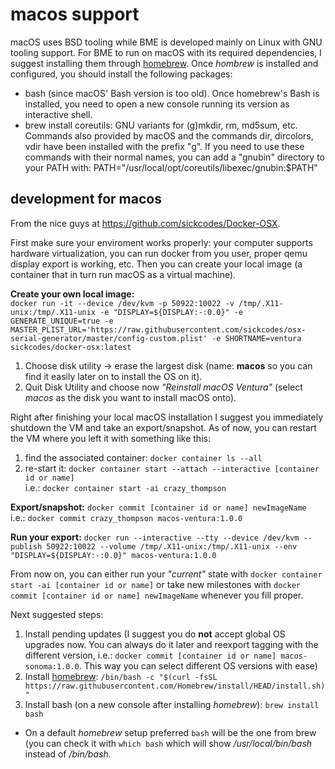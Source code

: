 # macos support
macOS uses BSD tooling while BME is developed mainly on Linux with GNU tooling support.  For BME to run on macOS with its required dependencies, I suggest installing them through [homebrew](https://brew.sh/).  Once *hombrew* is installed and configured, you should install the following packages:
* bash (since macOS' Bash version is too old).  Once homebrew's Bash is installed, you need to open a new console running its version as interactive shell.
* brew install coreutils: GNU variants for (g)mkdir, rm, md5sum, etc.
Commands also provided by macOS and the commands dir, dircolors, vdir have been installed with the prefix "g".
If you need to use these commands with their normal names, you can add a "gnubin" directory to your PATH with:
  PATH="/usr/local/opt/coreutils/libexec/gnubin:$PATH"

## development for macos
From the nice guys at https://github.com/sickcodes/Docker-OSX.

First make sure your enviroment works properly: your computer supports hardware virtualization, you can run docker from you user, proper qemu display export is working, etc.  Then you can create your local image (a container that in turn run macOS as a virtual machine).

**Create your own local image:**  
`docker run -it --device /dev/kvm -p 50922:10022 -v /tmp/.X11-unix:/tmp/.X11-unix -e "DISPLAY=${DISPLAY:-:0.0}" -e GENERATE_UNIQUE=true -e MASTER_PLIST_URL='https://raw.githubusercontent.com/sickcodes/osx-serial-generator/master/config-custom.plist' -e SHORTNAME=ventura sickcodes/docker-osx:latest`
  1. Choose disk utility -> erase the largest disk (name: **macos** so you can find it easily later on to install the OS on it).
  1. Quit Disk Utility and choose now *"Reinstall macOS Ventura"* (select *macos* as the disk you want to install macOS onto).
  
Right after finishing your local macOS installation I suggest you immediately shutdown the VM and take an export/snapshot.  As of now, you can restart the VM where you left it with something like this:
1. find the associated container: `docker container ls --all`
1. re-start it: `docker container start --attach --interactive [container id or name]`  
   i.e.: `docker container start -ai crazy_thompson`

**Export/snapshot:** `docker commit [container id or name] newImageName`  
i.e.: `docker commit crazy_thompson macos-ventura:1.0.0`

**Run your export:** `docker run --interactive --tty --device /dev/kvm --publish 50922:10022 --volume /tmp/.X11-unix:/tmp/.X11-unix --env "DISPLAY=${DISPLAY:-:0.0}" macos-ventura:1.0.0`

From now on, you can either run your *"current"* state with `docker container start -ai [container id or name]` or take new milestones with `docker commit [container id or name] newImageName` whenever you fill proper.

Next suggested steps:
1. Install pending updates (I suggest you do **not** accept global OS upgrades now.  You can always do it later and reexport tagging with the different version, i.e.: `docker commit [container id or name] macos-sonoma:1.0.0`. This way you can select different OS versions with ease)
1. Install [homebrew](https://brew.sh/): `/bin/bash -c "$(curl -fsSL https://raw.githubusercontent.com/Homebrew/install/HEAD/install.sh)"`
1. Install bash (on a new console after installing *homebrew*): `brew install bash`
  * On a default *homebrew* setup preferred `bash` will be the one from brew (you can check it with `which bash` which will show */usr/local/bin/bash* instead of */bin/bash*.
